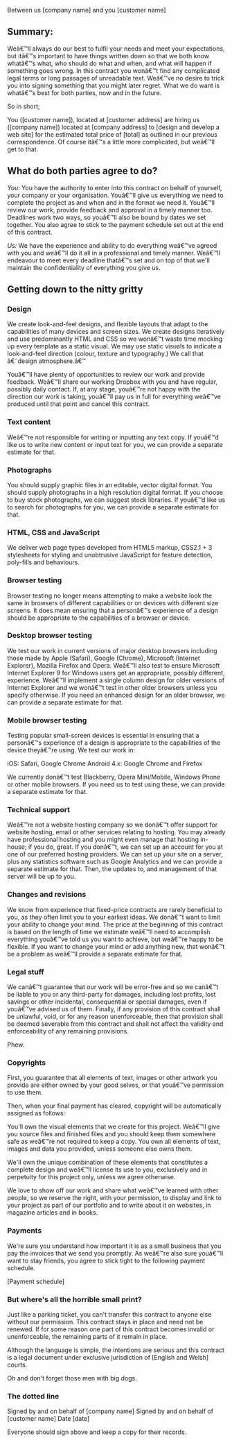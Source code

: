 
Between us [company name] 
and you [customer name] 

## Summary: 

Weâ€™ll always do our best to fulfil your needs and meet your expectations, but itâ€™s important to have things written down so that we both know whatâ€™s what, who should do what and when, and what will happen if something goes wrong. In this contract you wonâ€™t find any complicated legal terms or long passages of unreadable text. Weâ€™ve no desire to trick you into signing something that you might later regret. What we do want is whatâ€™s best for both parties, now and in the future.

So in short;

You ([customer name]), located at [customer address] are hiring us ([company name]) located at [company address] to [design and develop a web site] for the estimated total price of [total] as outlined in our previous correspondence. Of course itâ€™s a little more complicated, but weâ€™ll get to that.

## What do both parties agree to do? 

*You:* You have the authority to enter into this contract on behalf of yourself, your company or your organisation. Youâ€™ll give us everything we need to complete the project as and when and in the format we need it. Youâ€™ll review our work, provide feedback and approval in a timely manner too. Deadlines work two ways, so youâ€™ll also be bound by dates we set together. You also agree to stick to the payment schedule set out at the end of this contract.

*Us:* We have the experience and ability to do everything weâ€™ve agreed with you and weâ€™ll do it all in a professional and timely manner. Weâ€™ll endeavour to meet every deadline thatâ€™s set and on top of that we'll maintain the confidentiality of everything you give us.

## Getting down to the nitty gritty 

### Design 

We create look-and-feel designs, and flexible layouts that adapt to the capabilities of many devices and screen sizes. We create designs iteratively and use predominantly HTML and CSS so we wonâ€™t waste time mocking up every template as a static visual. We may use static visuals to indicate a look-and-feel direction (colour, texture and typography.) We call that â€˜design atmosphere.â€™

Youâ€™ll have plenty of opportunities to review our work and provide feedback. Weâ€™ll share our working Dropbox with you and have regular, possibly daily contact. If, at any stage, youâ€™re not happy with the direction our work is taking, youâ€™ll pay us in full for everything weâ€™ve produced until that point and cancel this contract.

### Text content 

Weâ€™re not responsible for writing or inputting any text copy. If youâ€™d like us to write new content or input text for you, we can provide a separate estimate for that.

### Photographs 

You should supply graphic files in an editable, vector digital format. You should supply photographs in a high resolution digital format. If you choose to buy stock photographs, we can suggest stock libraries. If youâ€™d like us to search for photographs for you, we can provide a separate estimate for that.

### HTML, CSS and JavaScript

We deliver web page types developed from HTML5 markup, CSS2.1 + 3 stylesheets for styling and unobtrusive JavaScript for feature detection, poly-fills and behaviours.

### Browser testing

Browser testing no longer means attempting to make a website look the same in browsers of different capabilities or on devices with different size screens. It does mean ensuring that a personâ€™s experience of a design should be appropriate to the capabilities of a browser or device.

### Desktop browser testing

We test our work in current versions of major desktop browsers including those made by Apple (Safari), Google (Chrome), Microsoft (Internet Explorer), Mozilla Firefox and Opera. Weâ€™ll also test to ensure Microsoft Internet Explorer 9 for Windows users get an appropriate, possibly different, experience. Weâ€™ll implement a single column design for older versions of Internet Explorer and we wonâ€™t test in other older browsers unless you specify otherwise. If you need an enhanced design for an older browser, we can provide a separate estimate for that.

### Mobile browser testing

Testing popular small-screen devices is essential in ensuring that a personâ€™s experience of a design is appropriate to the capabilities of the device theyâ€™re using. We test our work in:

iOS: Safari, Google Chrome 
Android 4.x: Google Chrome and Firefox

We currently donâ€™t test Blackberry, Opera Mini/Mobile, Windows Phone or other mobile browsers. If you need us to test using these, we can provide a separate estimate for that.

### Technical support

Weâ€™re not a website hosting company so we donâ€™t offer support for website hosting, email or other services relating to hosting. You may already have professional hosting and you might even manage that hosting in-house; if you do, great. If you donâ€™t, we can set up an account for you at one of our preferred hosting providers. We can set up your site on a server, plus any statistics software such as Google Analytics and we can provide a separate estimate for that. Then, the updates to, and management of that server will be up to you. 

### Changes and revisions 

We know from experience that fixed-price contracts are rarely beneficial to you, as they often limit you to your earliest ideas. We donâ€™t want to limit your ability to change your mind. The price at the beginning of this contract is based on the length of time we estimate weâ€™ll need to accomplish everything youâ€™ve told us you want to achieve, but weâ€™re happy to be flexible. If you want to change your mind or add anything new, that wonâ€™t be a problem as weâ€™ll provide a separate estimate for that.

### Legal stuff 

We canâ€™t guarantee that our work will be error-free and so we canâ€™t be liable to you or any third-party for damages, including lost profits, lost savings or other incidental, consequential or special damages, even if youâ€™ve advised us of them. Finally, if any provision of this contract shall be unlawful, void, or for any reason unenforceable, then that provision shall be deemed severable from this contract and shall not affect the validity and enforceability of any remaining provisions.
 
Phew.

### Copyrights 

First, you guarantee that all elements of text, images or other artwork you provide are either owned by your good selves, or that youâ€™ve permission to use them.

Then, when your final payment has cleared, copyright will be automatically assigned as follows:

You'll own the visual elements that we create for this project. Weâ€™ll give you source files and finished files and you should keep them somewhere safe as weâ€™re not required to keep a copy. You own all elements of text, images and data you provided, unless someone else owns them. 

We'll own the unique combination of these elements that constitutes a complete design and weâ€™ll license its use to you, exclusively and in perpetuity for this project only, unless we agree otherwise.

We love to show off our work and share what weâ€™ve learned with other people, so we reserve the right, with your permission, to display and link to your project as part of our portfolio and to write about it on websites, in magazine articles and in books.

### Payments 

We're sure you understand how important it is as a small business that you pay the invoices that we send you promptly. As weâ€™re also sure youâ€™ll want to stay friends, you agree to stick tight to the following payment schedule.

[Payment schedule]

### But where's all the horrible small print? 

Just like a parking ticket, you can't transfer this contract to anyone else without our permission. This contract stays in place and need not be renewed. If for some reason one part of this contract becomes invalid or unenforceable, the remaining parts of it remain in place. 

Although the language is simple, the intentions are serious and this contract is a legal document under exclusive jurisdiction of [English and Welsh] courts. 

Oh and don't forget those men with big dogs.

### The dotted line 

Signed by and on behalf of [company name] 
Signed by and on behalf of [customer name] 
Date [date]

Everyone should sign above and keep a copy for their records.
